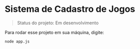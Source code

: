 <h1>Sistema de Cadastro de Jogos</h1>

> Status do projeto: Em desenvolvimento

Para rodar esse projeto em sua máquina, digite:

```
node app.js
```
